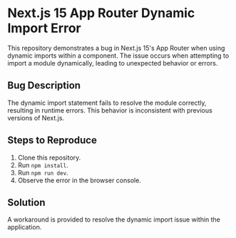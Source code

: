 # Next.js 15 App Router Dynamic Import Error

This repository demonstrates a bug in Next.js 15's App Router when using dynamic imports within a component.  The issue occurs when attempting to import a module dynamically, leading to unexpected behavior or errors.

## Bug Description

The dynamic import statement fails to resolve the module correctly, resulting in runtime errors. This behavior is inconsistent with previous versions of Next.js.

## Steps to Reproduce

1. Clone this repository.
2. Run `npm install`.
3. Run `npm run dev`.
4. Observe the error in the browser console.

## Solution

A workaround is provided to resolve the dynamic import issue within the application.